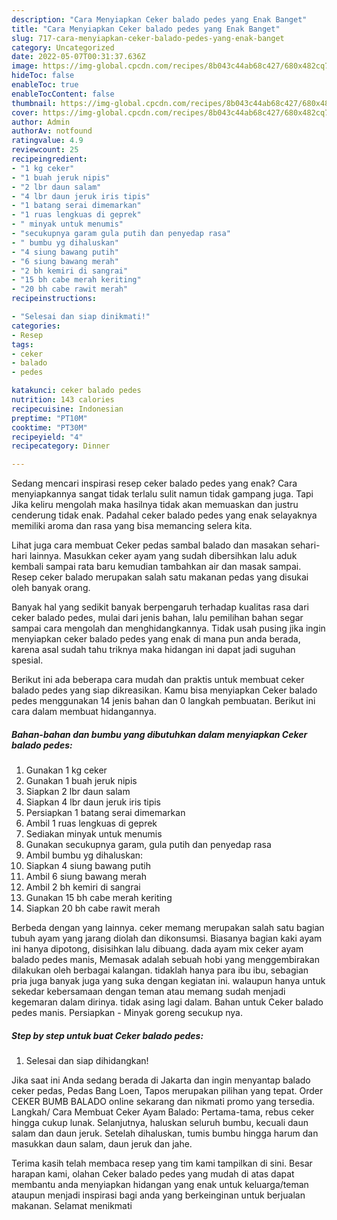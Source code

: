 ```yaml
---
description: "Cara Menyiapkan Ceker balado pedes yang Enak Banget"
title: "Cara Menyiapkan Ceker balado pedes yang Enak Banget"
slug: 717-cara-menyiapkan-ceker-balado-pedes-yang-enak-banget
category: Uncategorized
date: 2022-05-07T00:31:37.636Z
image: https://img-global.cpcdn.com/recipes/8b043c44ab68c427/680x482cq70/ceker-balado-pedes-foto-resep-utama.jpg
hideToc: false
enableToc: true
enableTocContent: false
thumbnail: https://img-global.cpcdn.com/recipes/8b043c44ab68c427/680x482cq70/ceker-balado-pedes-foto-resep-utama.jpg
cover: https://img-global.cpcdn.com/recipes/8b043c44ab68c427/680x482cq70/ceker-balado-pedes-foto-resep-utama.jpg
author: Admin
authorAv: notfound
ratingvalue: 4.9
reviewcount: 25
recipeingredient:
- "1 kg ceker"
- "1 buah jeruk nipis"
- "2 lbr daun salam"
- "4 lbr daun jeruk iris tipis"
- "1 batang serai dimemarkan"
- "1 ruas lengkuas di geprek"
- " minyak untuk menumis"
- "secukupnya garam gula putih dan penyedap rasa"
- " bumbu yg dihaluskan"
- "4 siung bawang putih"
- "6 siung bawang merah"
- "2 bh kemiri di sangrai"
- "15 bh cabe merah keriting"
- "20 bh cabe rawit merah"
recipeinstructions:

- "Selesai dan siap dinikmati!"
categories:
- Resep
tags:
- ceker
- balado
- pedes

katakunci: ceker balado pedes 
nutrition: 143 calories
recipecuisine: Indonesian
preptime: "PT10M"
cooktime: "PT30M"
recipeyield: "4"
recipecategory: Dinner

---
```



Sedang mencari inspirasi resep ceker balado pedes yang enak? Cara menyiapkannya sangat tidak terlalu sulit namun tidak gampang juga. Tapi Jika keliru mengolah maka hasilnya tidak akan memuaskan dan justru cenderung tidak enak. Padahal ceker balado pedes yang enak selayaknya memiliki aroma dan rasa yang bisa memancing selera kita.


Lihat juga cara membuat Ceker pedas sambal balado dan masakan sehari-hari lainnya. Masukkan ceker ayam yang sudah dibersihkan lalu aduk kembali sampai rata baru kemudian tambahkan air dan masak sampai. Resep ceker balado merupakan salah satu makanan pedas yang disukai oleh banyak orang.

Banyak hal yang sedikit banyak berpengaruh terhadap kualitas rasa dari ceker balado pedes, mulai dari jenis bahan, lalu pemilihan bahan segar sampai cara mengolah dan menghidangkannya. Tidak usah pusing jika ingin menyiapkan ceker balado pedes yang enak di mana pun anda berada, karena asal sudah tahu triknya maka hidangan ini dapat jadi suguhan spesial.


Berikut ini ada beberapa cara mudah dan praktis untuk membuat ceker balado pedes yang siap dikreasikan. Kamu bisa menyiapkan Ceker balado pedes menggunakan 14 jenis bahan dan 0 langkah pembuatan. Berikut ini cara dalam membuat hidangannya.

<!--inarticleads1-->

##### Bahan-bahan dan bumbu yang dibutuhkan dalam menyiapkan Ceker balado pedes:

1. Gunakan 1 kg ceker
1. Gunakan 1 buah jeruk nipis
1. Siapkan 2 lbr daun salam
1. Siapkan 4 lbr daun jeruk iris tipis
1. Persiapkan 1 batang serai dimemarkan
1. Ambil 1 ruas lengkuas di geprek
1. Sediakan  minyak untuk menumis
1. Gunakan secukupnya garam, gula putih dan penyedap rasa
1. Ambil  bumbu yg dihaluskan:
1. Siapkan 4 siung bawang putih
1. Ambil 6 siung bawang merah
1. Ambil 2 bh kemiri di sangrai
1. Gunakan 15 bh cabe merah keriting
1. Siapkan 20 bh cabe rawit merah


Berbeda dengan yang lainnya. ceker memang merupakan salah satu bagian tubuh ayam yang jarang diolah dan dikonsumsi. Biasanya bagian kaki ayam ini hanya dipotong, disisihkan lalu dibuang. dada ayam mix ceker ayam balado pedes manis, Memasak adalah sebuah hobi yang menggembirakan dilakukan oleh berbagai kalangan. tidaklah hanya para ibu ibu, sebagian pria juga banyak juga yang suka dengan kegiatan ini. walaupun hanya untuk sekedar kebersamaan dengan teman atau memang sudah menjadi kegemaran dalam dirinya. tidak asing lagi dalam. Bahan untuk Ceker balado pedes manis. Persiapkan - Minyak goreng secukup nya. 

<!--inarticleads2-->

##### Step by step untuk buat Ceker balado pedes:


1. Selesai dan siap dihidangkan!

Jika saat ini Anda sedang berada di Jakarta dan ingin menyantap balado ceker pedas, Pedas Bang Loen, Tapos merupakan pilihan yang tepat. Order CEKER BUMB BALADO online sekarang dan nikmati promo yang tersedia. Langkah/ Cara Membuat Ceker Ayam Balado: Pertama-tama, rebus ceker hingga cukup lunak. Selanjutnya, haluskan seluruh bumbu, kecuali daun salam dan daun jeruk. Setelah dihaluskan, tumis bumbu hingga harum dan masukkan daun salam, daun jeruk dan jahe. 

Terima kasih telah membaca resep yang tim kami tampilkan di sini. Besar harapan kami, olahan Ceker balado pedes yang mudah di atas dapat membantu anda menyiapkan hidangan yang enak untuk keluarga/teman ataupun menjadi inspirasi bagi anda yang berkeinginan untuk berjualan makanan. Selamat menikmati
